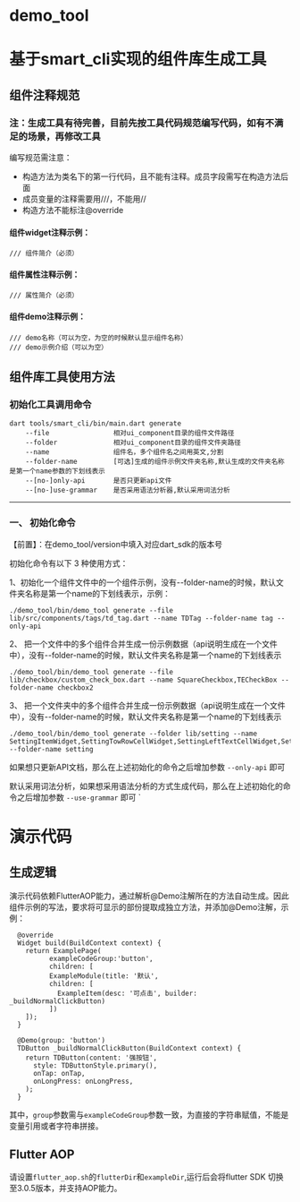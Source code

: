 # demo_tool
# 基于smart_cli实现的组件库生成工具

## 组件注释规范
### 注：生成工具有待完善，目前先按工具代码规范编写代码，如有不满足的场景，再修改工具
编写规范需注意：
- 构造方法为类名下的第一行代码，且不能有注释。成员字段需写在构造方法后面
- 成员变量的注释需要用///，不能用//
- 构造方法不能标注@override

#### 组件widget注释示例：
```
/// 组件简介（必须）
```
#### 组件属性注释示例：
```
/// 属性简介（必须）
```
#### 组件demo注释示例：
```
/// demo名称（可以为空，为空的时候默认显示组件名称）
/// demo示例介绍（可以为空）
```

## 组件库工具使用方法
### 初始化工具调用命令
```
dart tools/smart_cli/bin/main.dart generate
    --file                相对ui_component目录的组件文件路径
    --folder              相对ui_component目录的组件文件夹路径
    --name                组件名，多个组件名之间用英文,分割
    --folder-name         [可选]生成的组件示例文件夹名称,默认生成的文件夹名称是第一个name参数的下划线表示
    --[no-]only-api       是否只更新api文件
    --[no-]use-grammar    是否采用语法分析器,默认采用词法分析
```
---
### 一、 初始化命令

【前置】：在demo_tool/version中填入对应dart_sdk的版本号

初始化命令有以下 3 种使用方式：

1、初始化一个组件文件中的一个组件示例，没有--folder-name的时候，默认文件夹名称是第一个name的下划线表示，示例：

```
./demo_tool/bin/demo_tool generate --file lib/src/components/tags/td_tag.dart --name TDTag --folder-name tag --only-api
```

2、 把一个文件中的多个组件合并生成一份示例数据（api说明生成在一个文件中），没有--folder-name的时候，默认文件夹名称是第一个name的下划线表示
```
./demo_tool/bin/demo_tool generate --file lib/checkbox/custom_check_box.dart --name SquareCheckbox,TECheckBox --folder-name checkbox2
```
3、 把一个文件夹中的多个组件合并生成一份示例数据（api说明生成在一个文件中），没有--folder-name的时候，默认文件夹名称是第一个name的下划线表示
```
./demo_tool/bin/demo_tool generate --folder lib/setting --name SettingItemWidget,SettingTowRowCellWidget,SettingLeftTextCellWidget,SettingCheckBoxCellWidget,SettingTowTextCellWidget,SettingTowLineTextCellWidget,SettingGroupWidget,SettingGroupTextWidget --folder-name setting
```

如果想只更新API文档，那么在上述初始化的命令之后增加参数 `--only-api` 即可

默认采用词法分析，如果想采用语法分析的方式生成代码，那么在上述初始化的命令之后增加参数 `--use-grammar` 即可
`

# 演示代码
## 生成逻辑
演示代码依赖FlutterAOP能力，通过解析@Demo注解所在的方法自动生成。因此组件示例的写法，要求将可显示的部份提取成独立方法，并添加@Demo注解，示例：
```
  @override
  Widget build(BuildContext context) {
    return ExamplePage(
          exampleCodeGroup:'button',
          children: [
          ExampleModule(title: '默认',
          children: [
            ExampleItem(desc: '可点击', builder: _buildNormalClickButton)
          ])
    ]);
  }
  
  @Demo(group: 'button')
  TDButton _buildNormalClickButton(BuildContext context) {
    return TDButton(content: '强按钮',
      style: TDButtonStyle.primary(),
      onTap: onTap,
      onLongPress: onLongPress,
    );
  }
```
其中，`group`参数需与`exampleCodeGroup`参数一致，为直接的字符串赋值，不能是变量引用或者字符串拼接。

## Flutter AOP
请设置`flutter_aop.sh`的`flutterDir`和`exampleDir`,运行后会将flutter SDK 切换至3.0.5版本，并支持AOP能力。